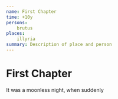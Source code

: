 ```yaml
---
name: First Chapter
time: +10y
persons:
    brutus
places:
    illyria
summary: Description of place and person        
---
```

# First Chapter

It was a moonless night, when suddenly
